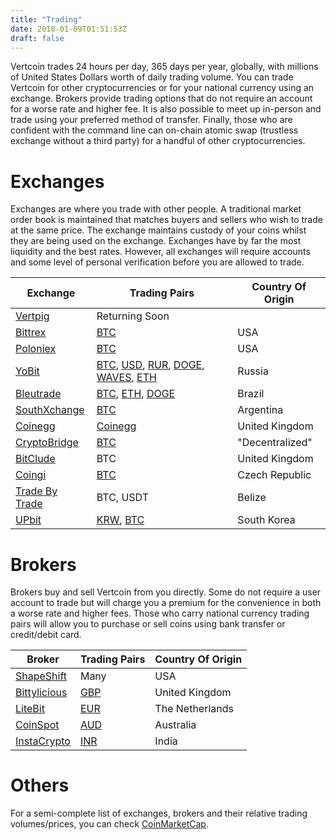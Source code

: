 ```yaml
---
title: "Trading"
date: 2018-01-09T01:51:53Z
draft: false
---
```

Vertcoin trades 24 hours per day, 365 days per year, globally, with millions of United States Dollars worth of daily trading volume. You can trade Vertcoin for
other cryptocurrencies or for your national currency using an exchange. Brokers provide trading options that do not require an account for a worse rate and higher fee. It is also possible to meet up in-person and trade using your
preferred method of transfer. Finally, those who are confident with the command
line can on-chain atomic swap (trustless exchange without a third party) for a 
handful of other cryptocurrencies. 


# Exchanges

Exchanges are where you trade with other people. A traditional market order book
is maintained that matches buyers and sellers who wish to trade at the same price.
The exchange maintains custody of your coins whilst they are being used on the 
exchange. Exchanges have by far the most liquidity and the best rates. However,
all exchanges will require accounts and some level of personal verification before
you are allowed to trade.

|Exchange                                    |Trading Pairs                  |Country Of Origin|
|--------------------------------------------|-------------------------------|-----------------|
|<a href="https://www.vertpig.com/" target="_blank">Vertpig</a>             | Returning Soon
|<a href="https://bittrex.com/" target="_blank">Bittrex</a>             |<a href="https://bittrex.com/Market/Index?MarketName=BTC-VTC" target="_blank">BTC</a>|USA|
|<a href="https://poloniex.com/" target="_blank">Poloniex</a>           |<a href="https://poloniex.com/exchange/#btc_vtc" target="_blank">BTC</a>|USA|
|<a href="https://yobit.io/en/" target="_blank">YoBit</a>               |<a href="https://yobit.io/en/trade/VTC/BTC/" target="_blank">BTC</a>, <a href="https://yobit.io/en/trade/VTC/USD/" target="_blank">USD</a>, <a href="https://yobit.io/en/trade/VTC/RUR/" target="_blank">RUR</a>, <a href="https://yobit.io/en/trade/VTC/DOGE/" target="_blank">DOGE</a>, <a href="https://yobit.io/en/trade/VTC/WAVES/" target="_blank">WAVES</a>, <a href="https://yobit.io/en/trade/VTC/ETH/" target="_blank">ETH</a>|Russia|
|<a href="https://bleutrade.com/" target="_blank">Bleutrade</a>         |<a href="https://bleutrade.com/exchange/VTC/BTC" target="_blank">BTC</a>, <a href="https://bleutrade.com/exchange/VTC/ETH" target="_blank">ETH</a>, <a href="https://bleutrade.com/exchange/VTC/DOGE" target="_blank">DOGE</a>|Brazil|
|<a href="https://www.southxchange.com" target="_blank">SouthXchange</a>|<a href="https://www.southxchange.com/Market/Book/VTC/BTC" target="_blank">BTC</a>|Argentina|
|<a href="https://www.coinegg.com/" target="_blank">Coinegg</a>         |<a href="https://www.coinegg.com/vtc/" target="_blank">Coinegg</a>|United Kingdom|
|<a href="https://crypto-bridge.org/" target="_blank">CryptoBridge</a>  |<a href="https://wallet.crypto-bridge.org/market/BRIDGE.VTC_BRIDGE.BTC" target="_blank">BTC</a>|"Decentralized"|
|<a href="https://bitclude.com/" target="_blank">BitClude</a>|BTC|United Kingdom|
|<a href="https://coingi.com/" target="_blank">Coingi</a>|<a href="https://coingi.com/trade/vtc-btc" target="_blank">BTC</a>|Czech Republic|
|<a href="https://tradebytrade.com/" target="_blank">Trade By Trade</a>|BTC, USDT|Belize|
|<a href="https://upbit.com/" target="_blank">UPbit</a>|<a href="https://upbit.com/exchange?code=CRIX.UPBIT.KRW-VTC" target="_blank">KRW</a>, <a href="https://upbit.com/exchange?code=CRIX.UPBIT.BTC-VTC" target="_blank">BTC</a>|South Korea|


# Brokers

Brokers buy and sell Vertcoin from you directly. Some do not require a user account
to trade but will charge you a premium for the convenience in both a worse rate and
higher fees. Those who carry national currency trading pairs will allow you to purchase
or sell coins using bank transfer or credit/debit card.

|Broker|Trading Pairs|Country Of Origin|
|------|-------------|-----------------|
|<a href="https://shapeshift.io" target="_blank">ShapeShift</a>|Many|USA|
|<a href="https://bittylicious.com/" target="_blank">Bittylicious</a>|<a href="https://bittylicious.com/coin/VTC" target="_blank">GBP</a>|United Kingdom|
|<a href="https://www.litebit.eu" target="_blank">LiteBit</a>|<a href="https://www.litebit.eu/en/buy/vertcoin" target="_blank">EUR</a>|The Netherlands|
|<a href="https://www.coinspot.com.au/" target="_blank">CoinSpot</a>|<a href="https://www.coinspot.com.au/buy/vtc" target="_blank">AUD</a>|Australia|
|<a href="https://www.instacrypto.in/" target="_blank">InstaCrypto</a>|<a href="https://www.instacrypto.in/crypto/vertcoin/" target="_blank">INR</a>|India|


# Others

For a semi-complete list of exchanges, brokers and their relative trading volumes/prices, you can check
<a href="https://coinmarketcap.com/currencies/vertcoin/#markets" target="_blank">CoinMarketCap</a>.

